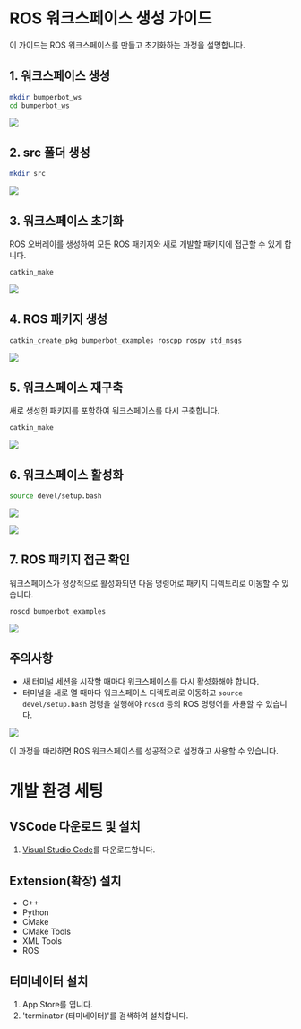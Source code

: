 # ROS 워크스페이스 생성 가이드

이 가이드는 ROS 워크스페이스를 만들고 초기화하는 과정을 설명합니다.

## 1. 워크스페이스 생성

```bash
mkdir bumperbot_ws
cd bumperbot_ws
```

![](https://velog.velcdn.com/images/smile_b/post/ef6699cb-9729-4d64-9f3c-76919c0a2039/image.png)

## 2. src 폴더 생성

```bash
mkdir src
```

![](https://velog.velcdn.com/images/smile_b/post/ba95a8a5-64c2-4e7a-a84d-04922fd2cb69/image.png)

## 3. 워크스페이스 초기화

ROS 오버레이를 생성하여 모든 ROS 패키지와 새로 개발할 패키지에 접근할 수 있게 합니다.

```bash
catkin_make
```

![](https://velog.velcdn.com/images/smile_b/post/6f04b0da-9403-4dda-ab26-cc32a1ff3e9d/image.png)

## 4. ROS 패키지 생성

```bash
catkin_create_pkg bumperbot_examples roscpp rospy std_msgs
```

![](https://velog.velcdn.com/images/smile_b/post/2b48a9b8-35e6-46d7-b6c5-2a2f71b8054a/image.png)

## 5. 워크스페이스 재구축

새로 생성한 패키지를 포함하여 워크스페이스를 다시 구축합니다.

```bash
catkin_make
```

![](https://velog.velcdn.com/images/smile_b/post/eb58e666-8514-42a2-9339-74ee0e242255/image.png)

## 6. 워크스페이스 활성화

```bash
source devel/setup.bash
```

![](https://velog.velcdn.com/images/smile_b/post/f83c29da-69f7-403a-a077-7b0db04a46c1/image.png)

![](https://velog.velcdn.com/images/smile_b/post/15f77d06-bda1-48c6-b6cd-fec0878e7af1/image.png)

## 7. ROS 패키지 접근 확인

워크스페이스가 정상적으로 활성화되면 다음 명령어로 패키지 디렉토리로 이동할 수 있습니다.

```bash
roscd bumperbot_examples
```

![](https://velog.velcdn.com/images/smile_b/post/7708cf22-cb4c-4bbd-9917-622664693140/image.png)

## 주의사항

- 새 터미널 세션을 시작할 때마다 워크스페이스를 다시 활성화해야 합니다.
- 터미널을 새로 열 때마다 워크스페이스 디렉토리로 이동하고 `source devel/setup.bash` 명령을 실행해야 `roscd` 등의 ROS 명령어를 사용할 수 있습니다.

![](https://velog.velcdn.com/images/smile_b/post/df1f6237-c819-4b15-acdc-e64dddb527b7/image.png)

이 과정을 따라하면 ROS 워크스페이스를 성공적으로 설정하고 사용할 수 있습니다.

# 개발 환경 세팅

## VSCode 다운로드 및 설치
1. [Visual Studio Code](https://code.visualstudio.com/)를 다운로드합니다.

## Extension(확장) 설치
- C++
- Python
- CMake
- CMake Tools
- XML Tools
- ROS

## 터미네이터 설치
1. App Store를 엽니다.
2. 'terminator (터미네이터)'를 검색하여 설치합니다.